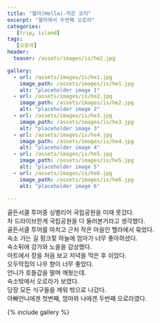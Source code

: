 ```yaml
---
title: "헬라(Hella)-작은 코지"
excerpt: "헬라에서 두번째 오로라"
categories:
   [trip, island]
tags:
   [오로라]
header:
  teaser: /assets/images/is/he2.jpg

gallery:
  - url: /assets/images/is/he1.jpg
    image_path: /assets/images/is/he1.jpg
    alt: "placeholder image 1"
  - url: /assets/images/is/he2.jpg
    image_path: /assets/images/is/he2.jpg
    alt: "placeholder image 2"
  - url: /assets/images/is/he3.jpg
    image_path: /assets/images/is/he3.jpg
    alt: "placeholder image 3"
  - url: /assets/images/is/he4.jpg
    image_path: /assets/images/is/he4.jpg
    alt: "placeholder image 4"
  - url: /assets/images/is/he5.jpg
    image_path: /assets/images/is/he5.jpg
    alt: "placeholder image 5"
  - url: /assets/images/is/he6.jpg
    image_path: /assets/images/is/he6.jpg
    alt: "placeholder image 6"

---
```


골든서클 투어중 싱벨리어 국립공원을 이때 못갔다.  
차 드라이브한게 국립공원을 다 둘러본거라고 생각했다.  
골든서클 투어를 마치고 근처 작은 마을인 헬라에서 묶었다.  
숙소 가는 길 핑크핓 하늘에 엄마가 너무 좋아하셨다.  
숙소뒤에 강가와 노을을 감상했다.  
마트에서 장을 처음 보고 저녁을 먹은 후 쉬었다.  
오두막집의 나무 향이 너무 좋았다.  
언니가 호들갑을 떨며 깨웠는데.  
숙소밖에서 오로라가 보였다.  
당장 모든 식구들을 깨워 밖으로 나갔다.  
아빠언니에겐 첫번째, 엄마와 나에겐 두번째 오로라였다.


{% include gallery  %}
